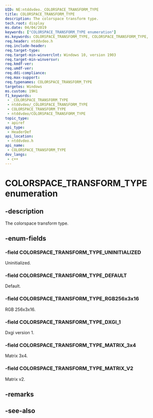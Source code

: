 ```yaml
---
UID: NE:ntddvdeo._COLORSPACE_TRANSFORM_TYPE
title: COLORSPACE_TRANSFORM_TYPE
description: The colorspace transform type.
tech.root: display
ms.date: 04/04/2019
keywords: ["COLORSPACE_TRANSFORM_TYPE enumeration"]
ms.keywords: COLORSPACE_TRANSFORM_TYPE, COLORSPACE_TRANSFORM_TYPE,
req.header: ntddvdeo.h
req.include-header: 
req.target-type: 
req.target-min-winverclnt: Windows 10, version 1903
req.target-min-winversvr: 
req.kmdf-ver: 
req.umdf-ver: 
req.ddi-compliance: 
req.max-support: 
req.typenames: COLORSPACE_TRANSFORM_TYPE
targetos: Windows
ms.custom: 19H1
f1_keywords:
 - _COLORSPACE_TRANSFORM_TYPE
 - ntddvdeo/_COLORSPACE_TRANSFORM_TYPE
 - COLORSPACE_TRANSFORM_TYPE
 - ntddvdeo/COLORSPACE_TRANSFORM_TYPE
topic_type:
 - apiref
api_type:
 - HeaderDef
api_location:
 - ntddvdeo.h
api_name:
 - COLORSPACE_TRANSFORM_TYPE
dev_langs:
 - c++
---
```


# COLORSPACE_TRANSFORM_TYPE enumeration


## -description

The colorspace transform type.

## -enum-fields

### -field COLORSPACE_TRANSFORM_TYPE_UNINITIALIZED

Uninitialized.

### -field COLORSPACE_TRANSFORM_TYPE_DEFAULT

Default.

### -field COLORSPACE_TRANSFORM_TYPE_RGB256x3x16

RGB 256x3x16.

### -field COLORSPACE_TRANSFORM_TYPE_DXGI_1

Dxgi version 1.

### -field COLORSPACE_TRANSFORM_TYPE_MATRIX_3x4

Matrix 3x4.

### -field COLORSPACE_TRANSFORM_TYPE_MATRIX_V2

Matrix v2.

## -remarks

## -see-also

